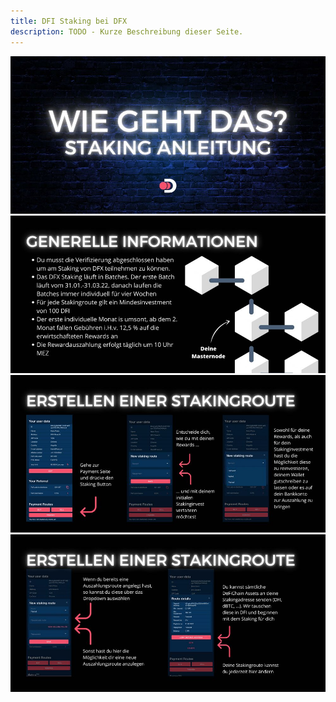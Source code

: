 ```yaml
---
title: DFI Staking bei DFX
description: TODO - Kurze Beschreibung dieser Seite.
---
```


![](./media/dfxstaking_DE_1.jpg)
![](./media/dfxstaking_DE_2.jpg)
![](./media/dfxstaking_DE_3.jpg)
![](./media/dfxstaking_DE_4.jpg)

